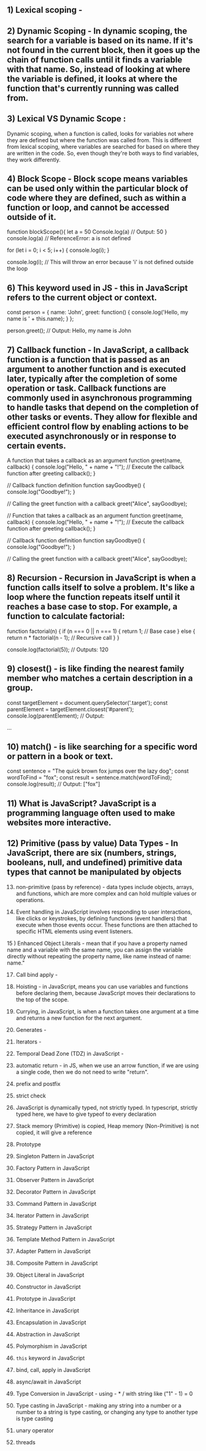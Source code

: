 ## 1) Lexical scoping - 


## 2) Dynamic Scoping - In dynamic scoping, the search for a variable is based on its name. If it's not found in the current block, then it goes up the chain of function calls until it finds a variable with that name. So, instead of looking at where the variable is defined, it looks at where the function that's currently running was called from.


## 3) Lexical VS Dynamic Scope :

   Dynamic scoping, when a function is called, looks for variables not where they are defined but where the function was called from. This is different from lexical scoping, where variables are searched for based on where they are written in the code. So, even though they're both ways to find variables, they work differently.


## 4) Block Scope - Block scope means variables can be used only within the particular block of code where they are defined, such as within a function or loop, and cannot be accessed outside of it.

function blockScope(){
    let a = 50 
    Console.log(a) //  Output: 50
}
console.log(a)  // ReferenceError: a is not defined

for (let i = 0; i < 5; i++) {
  console.log(i);
}

console.log(i); // This will throw an error because 'i' is not defined outside the loop

 


## 6) This keyword used in JS  -  this in JavaScript refers to the current object or context. 

const person = {
  name: 'John',
  greet: function() {
    console.log('Hello, my name is ' + this.name);
  }
};

person.greet(); // Output: Hello, my name is John

## 7) Callback function - In JavaScript, a callback function is a function that is passed as an argument to another function and is executed later, typically after the completion of some operation or task. Callback functions are commonly used in asynchronous programming to handle tasks that depend on the completion of other tasks or events. They allow for flexible and efficient control flow by enabling actions to be executed asynchronously or in response to certain events.

A function that takes a callback as an argument
function greet(name, callback) {
  console.log("Hello, " + name + "!");
  // Execute the callback function after greeting
  callback();
}

// Callback function definition
function sayGoodbye() {
  console.log("Goodbye!");
}

// Calling the greet function with a callback
greet("Alice", sayGoodbye);

// Function that takes a callback as an argument
function greet(name, callback) {
  console.log("Hello, " + name + "!");
  // Execute the callback function after greeting
  callback();
}

// Callback function definition
function sayGoodbye() {
  console.log("Goodbye!");
}

// Calling the greet function with a callback
greet("Alice", sayGoodbye);


## 8) Recursion - Recursion in JavaScript is when a function calls itself to solve a problem. It's like a loop where the function repeats itself until it reaches a base case to stop. For example, a function to calculate factorial:

function factorial(n) {
  if (n === 0 || n === 1) {
    return 1; // Base case
  } else {
    return n * factorial(n - 1); // Recursive call
  }
}

console.log(factorial(5)); // Outputs: 120




## 9) closest() - is like finding the nearest family member who matches a certain description in a group.
const targetElement = document.querySelector('.target');
const parentElement = targetElement.closest('#parent');
console.log(parentElement); // Output: <div id="parent">...</div>


## 10) match()  - is like searching for a specific word or pattern in a book or text.
const sentence = "The quick brown fox jumps over the lazy dog";
const wordToFind = "fox";
const result = sentence.match(wordToFind);
console.log(result); // Output: ["fox"]



## 11) What is JavaScript? JavaScript is a programming language often used to make websites more interactive.



## 12) Primitive (pass by value)  Data Types - In JavaScript, there are six (numbers, strings, booleans, null, and undefined) primitive data types that cannot be manipulated by objects



13) non-primitive (pass by reference) - data types include objects, arrays, and functions, which are more complex and can hold multiple values or operations.



14) Event handling in JavaScript involves responding to user interactions, like clicks or keystrokes, by defining functions (event handlers) that execute when those events occur. These functions are then attached to specific HTML elements using event listeners.



15 ) Enhanced Object Literals - mean that if you have a property named name and a variable with the same name, you can assign the variable directly without repeating the property name, like name instead of name: name."



17) Call bind apply - 


18) Hoisting -  in JavaScript, means you can use variables and functions before declaring them, because JavaScript moves their declarations to the top of the scope.


19) Currying, in JavaScript, is when a function takes one argument at a time and returns a new function for the next argument.

20) Generates - 

21) Iterators -

22) Temporal Dead Zone (TDZ) in JavaScript - 

23) automatic return - in JS, when we use an arrow function, if we are using a  single code, then we do not need to write "return".

24) prefix and postfix

25) strict check

26) JavaScript is dynamically typed, not strictly typed. In typescript, strictly typed here, we have to give typeof to every declaration

27) Stack memory (Primitive) is copied, Heap memory (Non-Primitive) is not copied, it will give a reference

30) Prototype 

31) Singleton Pattern in JavaScript
32) Factory Pattern in JavaScript
33) Observer Pattern in JavaScript
34) Decorator Pattern in JavaScript
35) Command Pattern in JavaScript
36) Iterator Pattern in JavaScript
37) Strategy Pattern in JavaScript
38) Template Method Pattern in JavaScript
39) Adapter Pattern in JavaScript
40) Composite Pattern in JavaScript

41) Object Literal in JavaScript
42) Constructor in JavaScript
43) Prototype in JavaScript
44) Inheritance in JavaScript
45) Encapsulation in JavaScript
46) Abstraction in JavaScript
47) Polymorphism in JavaScript
48) `this` keyword in JavaScript
49) bind, call, apply in JavaScript
50) async/await in JavaScript
51) Type Conversion in JavaScript - using - * / with string like ("1" - 1) = 0
52) Type casting in JavaScript - making any string into a number or a number to a string is type casting, or changing any type to another type is type casting

53) unary operator
54) threads
